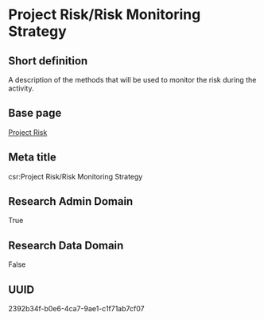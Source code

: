 # Project Risk/Risk Monitoring Strategy
## Short definition
A description of the methods that will be used to monitor the risk during the activity.
## Base page
[Project Risk](https://github.com/EuroCRIS/CASRAI-Dictionairies/blob/main/Objects/Project%20Risk.md)
## Meta title
csr:Project Risk/Risk Monitoring Strategy
## Research Admin Domain
True
## Research Data Domain
False
## UUID
2392b34f-b0e6-4ca7-9ae1-c1f71ab7cf07
